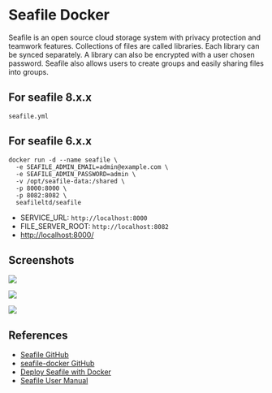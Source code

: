 # Seafile Docker

Seafile is an open source cloud storage system with privacy protection and teamwork features. Collections of files are called libraries. Each library can be synced separately. A library can also be encrypted with a user chosen password. Seafile also allows users to create groups and easily sharing files into groups.

## For seafile 8.x.x
`seafile.yml`

## For seafile 6.x.x
```
docker run -d --name seafile \
  -e SEAFILE_ADMIN_EMAIL=admin@example.com \
  -e SEAFILE_ADMIN_PASSWORD=admin \
  -v /opt/seafile-data:/shared \
  -p 8000:8000 \
  -p 8082:8082 \
  seafileltd/seafile
```

- SERVICE_URL: `http://localhost:8000`
- FILE_SERVER_ROOT: `http://localhost:8082`
- [http://localhost:8000/](http://localhost:8000/)

## Screenshots
![](https://help.seafile.com/file_folder_managing/imgs/libraries_view.png)

![](https://help.seafile.com/file_folder_managing/imgs/library_browse.png)

![](https://manual.seafile.com/images/seafile-server-config.png)

## References
- [Seafile GitHub](https://github.com/haiwen/seafile)
- [seafile-docker GitHub](https://github.com/haiwen/seafile-docker)
- [Deploy Seafile with Docker](https://manual.seafile.com/docker/deploy_seafile_with_docker/)
- [Seafile User Manual](https://help.seafile.com/)